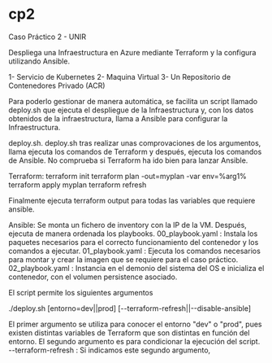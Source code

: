 # cp2
Caso Práctico 2 - UNIR

Despliega una Infraestructura en Azure mediante Terraform y la configura utilizando Ansible.

1- Servicio de Kubernetes
2- Maquina Virtual
3- Un Repositorio de Contenedores Privado (ACR)

Para poderlo gestionar de manera automática, se facilita un script llamado deploy.sh que ejecuta el despliegue de la Infraestructura y, con los datos obtenidos de la infraestructura, llama a Ansible para configurar la Infraestructura.

deploy.sh.
deploy.sh tras realizar unas comprovaciones de los argumentos, llama ejecuta los comandos de Terraform y después, ejecuta los comandos de Ansible.
No comprueba si Terraform ha ido bien para lanzar Ansible.

Terraform:
terraform init
terraform plan -out=myplan -var env=%arg1%
terraform apply myplan
terraform refresh

Finalmente ejecuta terraform output para todas las variables que requiere ansible.

Ansible:
Se monta un fichero de inventory con la IP de la VM.
Después, ejecuta de manera ordenada los playbooks.
00_playbook.yaml : Instala los paquetes necesarios para el correcto funcionamiento del contenedor y los comandos a ejecutar.
01_playbook.yaml : Ejecuta los comandos necesarios para montar y crear la imagen que se requiere para el caso práctico.
02_playbook.yaml : Instancia en el demonio del sistema del OS e inicializa el contenedor, con el volumen persistence asociado.

El script permite los siguientes argumentos

./deploy.sh [entorno=dev||prod] [--terraform-refresh||--disable-ansible]

El primer argumento se utiliza para conocer el entorno "dev" o "prod", pues existen distintas variables de Terraform que son distintas en función del entorno.
El segundo argumento es para condicionar la ejecución del script. 
  --terraform-refresh : Si indicamos este segundo argumento, 
